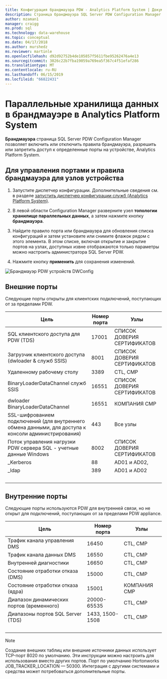```yaml
---
title: Конфигурация брандмауэра PDW - Analytics Platform System | Документация Майкрософт
description: Страница брандмауэра SQL Server PDW Configuration Manager позволяет включить или отключить правила брандмауэра, разрешить или запретить доступ к определенные порты на устройстве, Analytics Platform System.
author: mzaman1
manager: craigg
ms.prod: sql
ms.technology: data-warehouse
ms.topic: conceptual
ms.date: 04/17/2018
ms.author: murshedz
ms.reviewer: martinle
ms.openlocfilehash: d92d92752b4de105857f5611fbe95262476a4e13
ms.sourcegitcommit: 3026c22b7fba19059a769ea5f367c4f51efaf286
ms.translationtype: MT
ms.contentlocale: ru-RU
ms.lasthandoff: 06/15/2019
ms.locfileid: "66822431"
---
```

# <a name="parallel-data-warehouse-firewall-configuration-in-analytics-platform-system"></a>Параллельные хранилища данных в брандмауэре в Analytics Platform System

**Брандмауэра** страница SQL Server PDW Configuration Manager позволяет включить или отключить правила брандмауэра, разрешить или запретить доступ к определенные порты на устройстве, Analytics Platform System.  
  
## <a name="to-manage-ports-and-firewall-rules-for-appliance-nodes"></a>Для управления портами и правила брандмауэра для узлов устройства  
  
1.  Запустите диспетчер конфигурации. Дополнительные сведения см. в разделе [запустить диспетчер конфигурации служб &#40;Analytics Platform System&#41;](launch-the-configuration-manager.md).  
  
2.  В левой области Configuration Manager разверните узел **топологии хранилище параллельных данных**, а затем нажмите кнопку **брандмауэра**.  
  
3.  Найдите правило порта или брандмауэра для обновления списка конфигураций и затем установите или снимите флажок рядом с этого элемента. В этом списке, включая открытие и закрытие портов на узлах, доступных извне отображаются только параметры можно настроить администратора SQL Server PDW.  
  
4.  Нажмите кнопку **применить** для сохранения изменений.  
  
![Брандмауэр PDW устройств DWConfig](./media/pdw-firewall-configuration/SQL_Server_PDW_DWConfig_ApplPDWFirewall.png "SQL_Server_PDW_DWConfig_ApplPDWFirewall")  
  
## <a name="external-ports"></a>Внешние порты  
Следующие порты открыты для клиентских подключений, поступающих от за пределами PDW.  
  
|Цель|Номер порта|Узлы|  
|-----------|-----------|---------|  
|SQL клиентского доступа для PDW (TDS)|17001|СПИСОК ДОВЕРИЯ СЕРТИФИКАТОВ|  
|Загрузчик клиентского доступа (dwloader & служб SSIS)|8001|СПИСОК ДОВЕРИЯ СЕРТИФИКАТОВ|  
|Удаленному рабочему столу|3389|CTL, CMP|  
|BinaryLoaderDataChannel служб SSIS|16551|СПИСОК ДОВЕРИЯ СЕРТИФИКАТОВ|  
|dwloader BinaryLoaderDataChannel|16551|КОМПАНИЯ CMP|  
|SSL-шифрованием подключений (для внутреннего обмена данными, для доступа к консоли администрирования)|443|Все узлы|  
|Поток управления нагрузки PDW сервера SQL - учетные данные Windows|8002|СПИСОК ДОВЕРИЯ СЕРТИФИКАТОВ|  
|_Kerberos|88|AD01 и AD02,|  
|_ldap|389|AD01 и AD02|  
| &nbsp; | &nbsp; | &nbsp; |
  
## <a name="internal-ports"></a>Внутренние порты  
Следующие порты используются PDW для внутренней связи, но не открыт для подключений, поступающих от за пределами PDW appliance.  
  
|Цель|Номер порта|Узлы|  
|-----------|-----------|---------|  
|Трафик канала управления DMS|16450|CTL, CMP|  
|Трафик канала данных DMS|16550|CTL, CMP|  
|Внутренней диагностики|16650|CTL, CMP|  
|Состояние отработки отказа (DMS)|15000|CTL, CMP|  
|Состояние отработки отказа (ядра)|15001|КОМПАНИЯ CMP|  
|Диапазон динамических портов (временного)|20000-65535|CTL, CMP|  
|Диапазоны портов SQL Server (TDS)|1433, 1500-1508|CTL, CMP|  
| &nbsp; | &nbsp; | &nbsp; |
  
> [!NOTE]  
> Создание внешних таблиц или внешние источники данных использует TCP-порт 8020 по умолчанию. Эти инструкции можно настроить для использования вместо других портов. Порт по умолчанию Hortonworks JOB_TRACKER_LOCATION — 50300. Интеграция с другими системами и средства может потребоваться дополнительные порты.  
  
<!-- MISSING LINKS ## See Also  
[HDInsight Firewall Configuration &#40;Analytics Platform System&#41;](hdinsight-firewall-configuration.md)
-->
  
